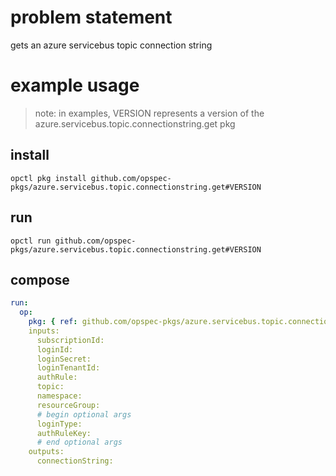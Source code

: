 # problem statement
gets an azure servicebus topic connection string

# example usage

> note: in examples, VERSION represents a version of the azure.servicebus.topic.connectionstring.get pkg

## install

```shell
opctl pkg install github.com/opspec-pkgs/azure.servicebus.topic.connectionstring.get#VERSION
```

## run

```
opctl run github.com/opspec-pkgs/azure.servicebus.topic.connectionstring.get#VERSION
```

## compose

```yaml
run:
  op:
    pkg: { ref: github.com/opspec-pkgs/azure.servicebus.topic.connectionstring.get#VERSION }
    inputs: 
      subscriptionId:
      loginId:
      loginSecret:
      loginTenantId:
      authRule:
      topic:
      namespace:
      resourceGroup:
      # begin optional args
      loginType:
      authRuleKey:
      # end optional args
    outputs:
      connectionString:
```
